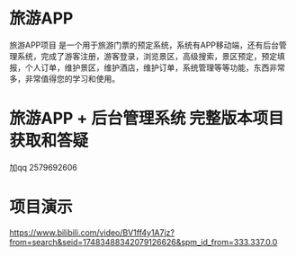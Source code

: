 # 旅游APP

旅游APP项目 是一个用于旅游门票的预定系统，系统有APP移动端，还有后台管理系统，完成了游客注册，游客登录，浏览景区，高级搜索，景区预定，预定填报，个人订单，维护景区，维护酒店，维护订单，系统管理等等功能，东西非常多，非常值得您的学习和使用。

# 旅游APP + 后台管理系统 完整版本项目获取和答疑

加qq 2579692606

# 项目演示

https://www.bilibili.com/video/BV1ff4y1A7jz?from=search&seid=17483488342079126626&spm_id_from=333.337.0.0

